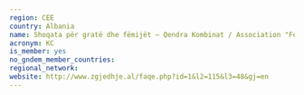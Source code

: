 ```yaml
---
region: CEE
country: Albania
name: Shoqata për gratë dhe fëmijët – Qendra Kombinat / Association "For Women and Children" Kombinat Center (KC)
acronym: KC
is_member: yes
no_gndem_member_countries: 
regional_network: 
website: http://www.zgjedhje.al/faqe.php?id=1&l2=115&l3=48&gj=en
---
```

